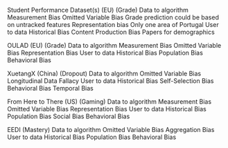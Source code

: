 


Student Performance Dataset(s) (EU) (Grade)
	Data to algorithm
		Measurement Bias
		Omitted Variable Bias
			Grade prediction could be based on untracked features
		Representation bias
			Only one area of Portugal
	User to data
		Historical Bias
		Content Production Bias
			Papers for demographics

OULAD (EU) (Grade)
	Data to algorithm
		Measurement Bias
		Omitted Variable Bias
		Representation Bias
	User to data
		Historical Bias
		Population Bias
		Behavioral Bias

XuetangX (China) (Dropout)
	Data to algorithm
		Omitted Variable Bias
		Longitudinal Data Fallacy
	User to data
		Historical Bias
		Self-Selection Bias
		Behavioral Bias
		Temporal Bias

From Here to There (US) (Gaming)
	Data to algorithm
		Measurement Bias
		Omitted Variable Bias
		Representation Bias
	User to data
		Historical Bias
		Population Bias
		Social Bias
		Behavioral Bias

EEDI (Mastery)
	Data to algorithm
		 Omitted Variable Bias
		 Aggregation Bias
	User to data
		Historical Bias
		Population Bias
		Behavioral Bias
		